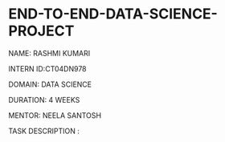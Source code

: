 # END-TO-END-DATA-SCIENCE-PROJECT

NAME: RASHMI KUMARI

INTERN ID:CT04DN978

DOMAIN: DATA SCIENCE

DURATION: 4 WEEKS

MENTOR: NEELA SANTOSH

TASK DESCRIPTION :
